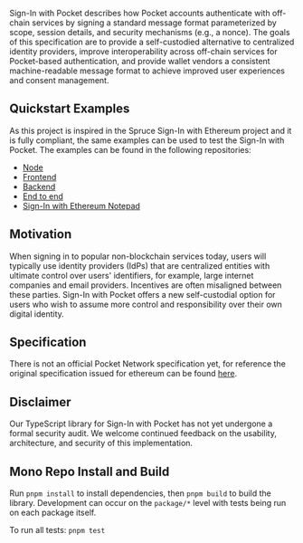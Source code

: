 Sign-In with Pocket describes how Pocket accounts authenticate with
off-chain services by signing a standard message format parameterized by scope,
session details, and security mechanisms (e.g., a nonce). The goals of this
specification are to provide a self-custodied alternative to centralized
identity providers, improve interoperability across off-chain services for
Pocket-based authentication, and provide wallet vendors a consistent
machine-readable message format to achieve improved user experiences and
consent management.

## Quickstart Examples
As this project is inspired in the Spruce Sign-In with Ethereum project and it is fully compliant, the same examples can be used to test the Sign-In with Pocket. The examples can be found in the following repositories:

- [Node](https://github.com/spruceid/siwe-quickstart/tree/main/00_print)
- [Frontend](https://github.com/spruceid/siwe-quickstart/tree/main/01_frontend)
- [Backend](https://github.com/spruceid/siwe-quickstart/tree/main/02_backend)
- [End to end](https://github.com/spruceid/siwe-quickstart/tree/main/03_complete_app)
- [Sign-In with Ethereum Notepad](https://github.com/spruceid/siwe-notepad)

## Motivation
When signing in to popular non-blockchain services today, users will typically
use identity providers (IdPs) that are centralized entities with ultimate
control over users' identifiers, for example, large internet companies and email
providers. Incentives are often misaligned between these parties. Sign-In with
Pocket offers a new self-custodial option for users who wish to assume more
control and responsibility over their own digital identity.

## Specification
There is not an official Pocket Network specification yet, for reference the original specification issued for ethereum can be found [here](https://eips.ethereum.org/EIPS/eip-4361).

## Disclaimer

Our TypeScript library for Sign-In with Pocket has not yet undergone a formal security
audit. We welcome continued feedback on the usability, architecture, and security
of this implementation.

## Mono Repo Install and Build
Run `pnpm install` to install dependencies, then `pnpm build` to build the library.
Development can occur on the `package/*` level with tests being run on each package itself.

To run all tests: `pnpm test`
